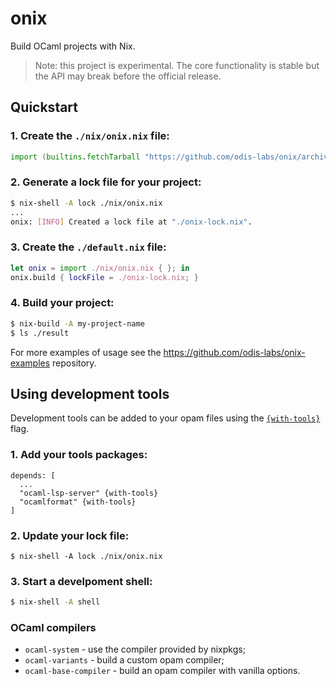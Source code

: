 # onix

Build OCaml projects with Nix.

> Note: this project is experimental. The core functionality is stable but the API may break before the official release.

## Quickstart

### 1. Create the `./nix/onix.nix` file:

```nix
import (builtins.fetchTarball "https://github.com/odis-labs/onix/archive/master.tar.gz")
```

### 2. Generate a lock file for your project:

```bash
$ nix-shell -A lock ./nix/onix.nix
...
onix: [INFO] Created a lock file at "./onix-lock.nix".
```

### 3. Create the `./default.nix` file:

```nix
let onix = import ./nix/onix.nix { }; in
onix.build { lockFile = ./onix-lock.nix; }
```

### 4. Build your project:

```bash
$ nix-build -A my-project-name
$ ls ./result
```

For more examples of usage see the https://github.com/odis-labs/onix-examples repository.


## Using development tools

Development tools can be added to your opam files using the [`{with-tools}`](https://opam.ocaml.org/doc/Manual.html#pkgvar-with-tools) flag.

### 1. Add your tools packages:

```opam
depends: [
  ...
  "ocaml-lsp-server" {with-tools}
  "ocamlformat" {with-tools}
]
```

### 2. Update your lock file:

```
$ nix-shell -A lock ./nix/onix.nix
```

### 3. Start a develpoment shell:

```bash
$ nix-shell -A shell
```


### OCaml compilers


- `ocaml-system` - use the compiler provided by nixpkgs;
- `ocaml-variants` - build a custom opam compiler;
- `ocaml-base-compiler` - build an opam compiler with vanilla options.

